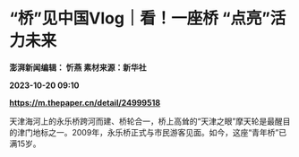 # “桥”见中国Vlog｜看！一座桥 “点亮”活力未来
**澎湃新闻编辑： 忻燕 素材来源：新华社**

**2023-10-20 09:10**

**https://m.thepaper.cn/detail/24999518**

天津海河上的永乐桥跨河而建、桥轮合一，桥上高耸的“天津之眼”摩天轮是最醒目的津门地标之一。2009年，永乐桥正式与市民游客见面。如今，这座“青年桥”已满15岁。